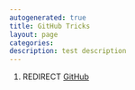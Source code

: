 ```yaml
---
autogenerated: true
title: GitHub Tricks
layout: page
categories: 
description: test description
---
```


1.  REDIRECT [GitHub](GitHub)
